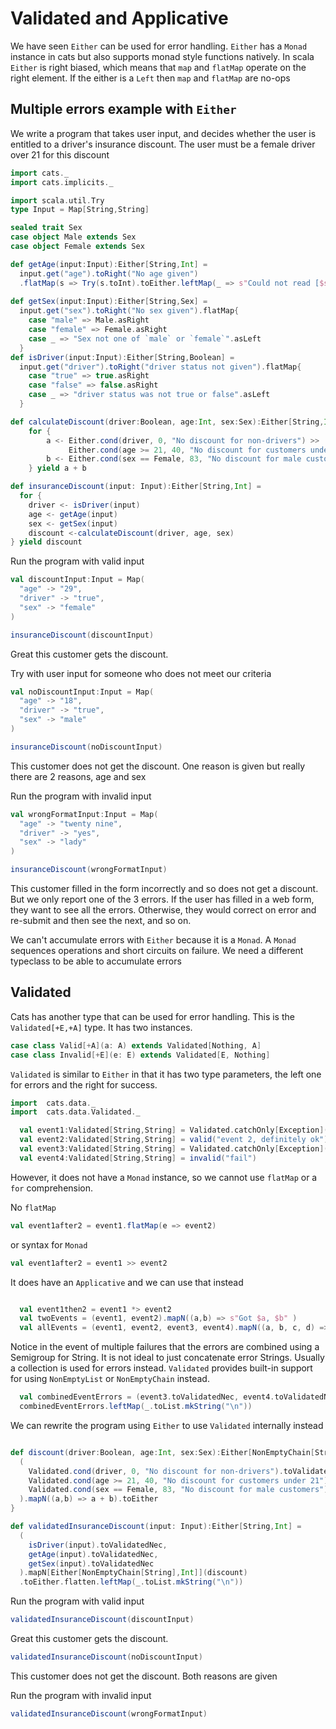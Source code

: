 # Validated and Applicative

We have seen `Either` can be used for error handling.
`Either` has a `Monad` instance in cats but also supports monad style functions natively.
In scala `Either` is right biased, which means that `map` and `flatMap` operate on the right element.
If the either is a `Left` then `map` and `flatMap` are no-ops

## Multiple errors example with `Either`

We write a program that takes user input, and decides whether the user is entitled to a driver's insurance discount.
The user must be a female driver over 21 for this discount
```scala mdoc
import cats._
import cats.implicits._

import scala.util.Try
type Input = Map[String,String]

sealed trait Sex
case object Male extends Sex
case object Female extends Sex

def getAge(input:Input):Either[String,Int] = 
  input.get("age").toRight("No age given")
  .flatMap(s => Try(s.toInt).toEither.leftMap(_ => s"Could not read [$s] as an integer") )
  
def getSex(input:Input):Either[String,Sex] =
  input.get("sex").toRight("No sex given").flatMap{
    case "male" => Male.asRight
    case "female" => Female.asRight
    case _ => "Sex not one of `male` or `female`".asLeft
  }
def isDriver(input:Input):Either[String,Boolean] =
  input.get("driver").toRight("driver status not given").flatMap{
    case "true" => true.asRight
    case "false" => false.asRight
    case _ => "driver status was not true or false".asLeft
  }

def calculateDiscount(driver:Boolean, age:Int, sex:Sex):Either[String,Int] = 
    for {
        a <- Either.cond(driver, 0, "No discount for non-drivers") >>
             Either.cond(age >= 21, 40, "No discount for customers under 21")
        b <- Either.cond(sex == Female, 83, "No discount for male customers")    
    } yield a + b

def insuranceDiscount(input: Input):Either[String,Int] = 
  for {  
    driver <- isDriver(input)
    age <- getAge(input)
    sex <- getSex(input)
    discount <-calculateDiscount(driver, age, sex)
} yield discount

```
Run the program with valid input
```scala mdoc
val discountInput:Input = Map(
  "age" -> "29",
  "driver" -> "true",
  "sex" -> "female"
)

insuranceDiscount(discountInput)
```
Great this customer gets the discount.

Try with user input for someone who does not meet our criteria
```scala mdoc
val noDiscountInput:Input = Map(
  "age" -> "18",
  "driver" -> "true",
  "sex" -> "male"
)

insuranceDiscount(noDiscountInput)
```
This customer does not get the discount.
One reason is given but really there are 2 reasons, age and sex



Run the program with invalid input
```scala mdoc
val wrongFormatInput:Input = Map(
  "age" -> "twenty nine",
  "driver" -> "yes",
  "sex" -> "lady"
)

insuranceDiscount(wrongFormatInput)
```
This customer filled in the form incorrectly and so does not get a discount.
But we only report one of the 3 errors.
If the user has filled in a web form, they want to see all the errors.
Otherwise, they would correct on error and re-submit and then see the next, and so on.

We can't accumulate errors with `Either` because it is a `Monad`.
A `Monad` sequences operations and short circuits on failure.
We need a different typeclass to be able to accumulate errors

## Validated

Cats has another type that can be used for error handling.
This is the `Validated[+E,+A]` type. It has two instances.

```scala
case class Valid[+A](a: A) extends Validated[Nothing, A]
case class Invalid[+E](e: E) extends Validated[E, Nothing]
```

`Validated` is similar to `Either` in that it has two type parameters, the left one for errors and the right for success.
```scala mdoc
import  cats.data._
import  cats.data.Validated._

  val event1:Validated[String,String] = Validated.catchOnly[Exception]("event 1 ok").leftMap(_.getMessage)
  val event2:Validated[String,String] = valid("event 2, definitely ok")
  val event3:Validated[String,String] = Validated.catchOnly[Exception]((1/0).toString).leftMap(_.getMessage)
  val event4:Validated[String,String] = invalid("fail")
```
However, it does not have a `Monad` instance, so we cannot use `flatMap` or a `for` comprehension.

No `flatMap`
```scala mdoc:fail
val event1after2 = event1.flatMap(e => event2)
```
or syntax for `Monad`
```scala mdoc:fail
val event1after2 = event1 >> event2
```
It does have an `Applicative` and we can use that instead
```scala mdoc

  val event1then2 = event1 *> event2
  val twoEvents = (event1, event2).mapN((a,b) => s"Got $a, $b" )
  val allEvents = (event1, event2, event3, event4).mapN((a, b, c, d) => s"Got $a $b $c $d")
```
Notice in the event of multiple failures that the errors are combined using a Semigroup for String.
It is not ideal to just concatenate error Strings.
Usually a collection is used for errors instead.
`Validated` provides built-in support for using `NonEmptyList` or `NonEmptyChain` instead.
```scala mdoc
  val combinedEventErrors = (event3.toValidatedNec, event4.toValidatedNec).mapN((a, b) => s"Got $a $b")
  combinedEventErrors.leftMap(_.toList.mkString("\n"))

```

We can rewrite the program using `Either` to use `Validated` internally instead
```scala mdoc

def discount(driver:Boolean, age:Int, sex:Sex):Either[NonEmptyChain[String],Int] = {
  (
    Validated.cond(driver, 0, "No discount for non-drivers").toValidatedNec *>
    Validated.cond(age >= 21, 40, "No discount for customers under 21").toValidatedNec,
    Validated.cond(sex == Female, 83, "No discount for male customers").toValidatedNec
  ).mapN((a,b) => a + b).toEither
}

def validatedInsuranceDiscount(input: Input):Either[String,Int] =
  (
    isDriver(input).toValidatedNec,
    getAge(input).toValidatedNec,
    getSex(input).toValidatedNec
  ).mapN[Either[NonEmptyChain[String],Int]](discount)
  .toEither.flatten.leftMap(_.toList.mkString("\n"))
```


Run the program with valid input
```scala mdoc
validatedInsuranceDiscount(discountInput)
```
Great this customer gets the discount.

```scala mdoc
validatedInsuranceDiscount(noDiscountInput)
```
This customer does not get the discount.
Both reasons are given


Run the program with invalid input
```scala mdoc
validatedInsuranceDiscount(wrongFormatInput)
```


